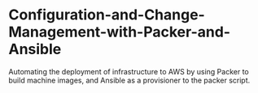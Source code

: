 # Configuration-and-Change-Management-with-Packer-and-Ansible

Automating the deployment of infrastructure to AWS by using Packer to build machine images, and Ansible as a provisioner to the packer script.
